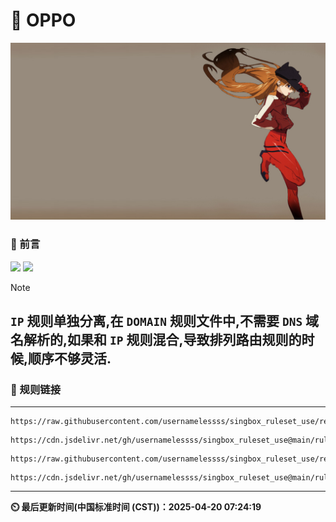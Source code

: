 
# 🧸 OPPO
![](https://raw.githubusercontent.com/usernamelessss/picture-bed/main/images/202504042256831.jpg)
### 📣 前言
![](https://shields.io/badge/-移除重复规则-ff69b4) ![](https://shields.io/badge/-IP&nbsp;规则单独存放不与&nbsp;DOMAIN&nbsp;等混合-green)
> [!NOTE]
**`IP` 规则单独分离,在 `DOMAIN` 规则文件中,不需要 `DNS` 域名解析的,如果和 `IP` 规则混合,导致排列路由规则的时候,顺序不够灵活.**
---

###  🔗 规则链接
---

```url
https://raw.githubusercontent.com/usernamelessss/singbox_ruleset_use/refs/heads/main/rule/OPPO/OPPO_No_IP.json
```

```url
https://cdn.jsdelivr.net/gh/usernamelessss/singbox_ruleset_use@main/rule/OPPO/OPPO_No_IP.json
```

```url
https://raw.githubusercontent.com/usernamelessss/singbox_ruleset_use/refs/heads/main/rule/OPPO/OPPO_No_IP.srs
```

```url
https://cdn.jsdelivr.net/gh/usernamelessss/singbox_ruleset_use@main/rule/OPPO/OPPO_No_IP.srs
```

---
**⏲️ 最后更新时间(中国标准时间 (CST))：2025-04-20 07:24:19**